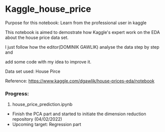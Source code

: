 # Kaggle_house_price
Purpose for this notebook: Learn from the professional user in kaggle

This notebook is aimed to demostrate how Kaggle's expert work on the EDA about the house price data set. 

I just follow how the editor(DOMINIK GAWLIK) analyse the data step by step and

add some code with my idea to improve it.

Data set used: House Pirce

Reference: https://www.kaggle.com/dgawlik/house-prices-eda/notebook

### Progress:
1) house_price_prediction.ipynb
- Finish the PCA part and started to initiate the dimension reduction repository (04/02/2022)
- Upcoming target: Regression part

